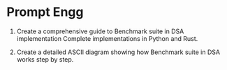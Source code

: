 # Prompt Engg

1. Create a comprehensive guide to Benchmark suite in DSA implementation Complete implementations in Python and Rust.

2. Create a detailed ASCII diagram showing how Benchmark suite in DSA works step by step.

